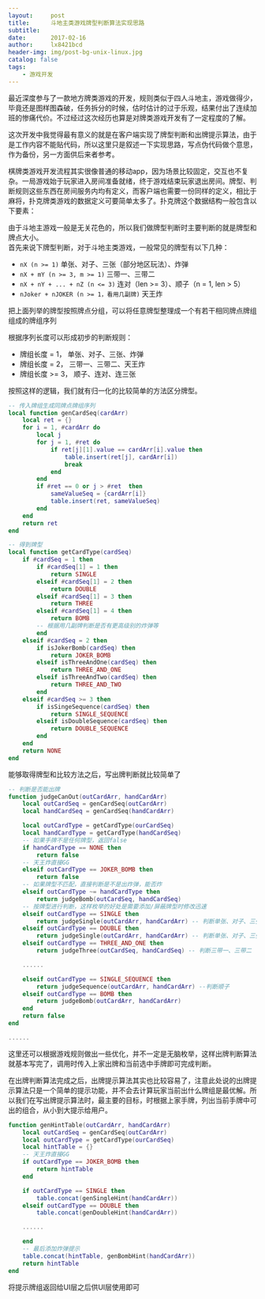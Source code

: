 ```yaml
---
layout:     post
title:      斗地主类游戏牌型判断算法实现思路
subtitle:   
date:       2017-02-16
author:     lx8421bcd
header-img: img/post-bg-unix-linux.jpg
catalog: false
tags:
    - 游戏开发
---
```


最近深度参与了一款地方牌类游戏的开发，规则类似于四人斗地主，游戏做得少，毕竟还是图样图森破，任务拆分的时候，估时估计的过于乐观，结果付出了连续加班的惨痛代价。不过经过这次经历也算是对牌类游戏开发有了一定程度的了解。  

这次开发中我觉得最有意义的就是在客户端实现了牌型判断和出牌提示算法，由于是工作内容不能贴代码，所以这里只是叙述一下实现思路，写点伪代码做个意思，作为备份，另一方面供后来者参考。  

棋牌类游戏开发流程其实很像普通的移动app，因为场景比较固定，交互也不复杂。一局游戏始于玩家进入房间准备就绪，终于游戏结束玩家退出房间。牌型、判断规则这些东西在房间服务内均有定义，而客户端也需要一份同样的定义，相比于麻将，扑克牌类游戏的数据定义可要简单太多了。扑克牌这个数据结构一般包含以下要素：
<!-- ```lua
card = {}
card.id = 14   -- 扑克牌ID，一副扑克54张牌 + 1牌背，每一张都有一个独一的ID
card.value = 1 -- 牌点，从A到K，对应1-13
card.suits = 1 -- 花色，也有对应的枚举值
``` -->
由于斗地主游戏一般是无关花色的，所以我们做牌型判断时主要判断的就是牌型和牌点大小。  
首先来说下牌型判断，对于斗地主类游戏，一般常见的牌型有以下几种：  

* ```nX (n >= 1)``` 单张、对子、三张（部分地区玩法）、炸弹
* ```nX + mY (n >= 3, m >= 1)``` 三带一、三带二
* ```nX + nY + ... + nZ (n <= 3)``` 连对（len >= 3）、顺子（n = 1, len > 5）
* ```nJoker + nJOKER (n >= 1，看用几副牌)``` 天王炸

把上面列举的牌型按照牌点分组，可以将任意牌型整理成一个有若干相同牌点牌组组成的牌组序列
<!-- ```lua
-- 以一个三带二为例 这里仅以cardId作为区分
-- 初始牌组: 三个K带一对3
local cardArr = {13, 26, 39, 52, 3, 16}
-- 整理后的同牌点牌组序列 3个K，2个3
local cardSeq = {{13, 26, 39, 52}, {3, 16}}

``` -->
根据序列长度可以形成初步的判断规则：  
* 牌组长度 = 1， 单张、对子、三张、炸弹 
* 牌组长度 = 2， 三带一、三带二、天王炸
* 牌组长度 >= 3， 顺子、连对、连三张

按照这样的逻辑，我们就有归一化的比较简单的方法区分牌型。  
```lua
-- 传入牌组生成同牌点牌组序列
local function genCardSeq(cardArr)
    local ret = {}
    for i = 1, #cardArr do
        local j
        for j = 1, #ret do
            if ret[j][1].value == cardArr[i].value then
                table.insert(ret[j], cardArr[i])
                break
            end
        end
        if #ret == 0 or j > #ret  then 
            sameValueSeq = {cardArr[i]}
            table.insert(ret, sameValueSeq)
        end
    end
    return ret
end

-- 得到牌型
local function getCardType(cardSeq)
    if #cardSeq = 1 then
        if #cardSeq[1] = 1 then
            return SINGLE
        elseif #cardSeq[1] = 2 then
            return DOUBLE
        elseif #cardSeq[1] = 3 then
            return THREE
        elseif #cardSeq[1] = 4 then
            return BOMB
        -- 根据用几副牌判断是否有更高级别的炸弹等
        end
    elseif #cardSeq = 2 then
        if isJokerBomb(cardSeq) then
            return JOKER_BOMB
        elseif isThreeAndOne(cardSeq) then
            return THREE_AND_ONE
        elseif isThreeAndTwo(cardSeq) then
            return THREE_AND_TWO
        end
    elseif #cardSeq >= 3 then
        if isSingeSequence(cardSeq) then
            return SINGLE_SEQUENCE
        elseif isDoubleSequence(cardSeq) then
            return DOUBLE_SEQUENCE
        end
    end
    return NONE
end

```
能够取得牌型和比较方法之后，写出牌判断就比较简单了
```lua
-- 判断是否能出牌
function judgeCanOut(outCardArr, handCardArr)
    local outCardSeq = genCardSeq(outCardArr)
    local handCardSeq = genCardSeq(handCardArr)

    local outCardType = getCardType(ourCardSeq)
    local handCardType = getCardType(handCardSeq)
    -- 如果手牌不是任何牌型，返回false
    if handCardType == NONE then 
        return false
    -- 天王炸直接GG
    elseif outCardType == JOKER_BOMB then
        return false
    -- 如果牌型不匹配，直接判断是不是出炸弹，能否炸
    elseif outCardType ~= handCardType then
        return judgeBomb(outCardSeq, handCardSeq)
    -- 按牌型进行判断，这样枚举的好处是需要添加/屏蔽牌型时修改迅速
    elseif outCardType == SINGLE then
        return judgeSingle(outCardArr, handCardArr) -- 判断单张、对子、三张的方法
    elseif outCardType == DOUBLE then
        return judgeSingle(outCardArr, handCardArr) -- 判断单张、对子、三张的方法
    elseif outCardType == THREE_AND_ONE then
        return judgeThree(outCardSeq, handCardSeq) -- 判断三带一、三带二

    ......

    elseif outCardType == SINGLE_SEQUENCE then
        return judgeSequence(outCardArr, handCardArr) --判断顺子
    elseif outCardType == BOMB then 
        return judgeBomb(outCardArr, handCardArr)
    end
    return false
end

......

```
这里还可以根据游戏规则做出一些优化，并不一定是无脑枚举，这样出牌判断算法就基本写完了，调用时传入上家出牌和当前选中手牌即可完成判断。  

在出牌判断算法完成之后，出牌提示算法其实也比较容易了，注意此处说的出牌提示算法只是一个简单的提示功能，并不会去计算玩家当前出什么牌组是最优解。所以我们在写出牌提示算法时，最主要的目标，时根据上家手牌，列出当前手牌中可出的组合，从小到大提示给用户。
```lua
function genHintTable(outCardArr, handCardArr)
    local outCardSeq = genCardSeq(outCardArr)
    local outCardType = getCardType(ourCardSeq)
    local hintTable = {}
    -- 天王炸直接GG
    if outCardType == JOKER_BOMB then
        return hintTable
    end

    if outCardType == SINGLE then
        table.concat(genSingleHint(handCardArr))
    elseif outCardType == DOUBLE then
        table.concat(genDoubleHint(handCardArr))

    ......

    end
    -- 最后添加炸弹提示
    table.concat(hintTable, genBombHint(handCardArr))
    return hintTable
end
```
将提示牌组返回给UI层之后供UI层使用即可
